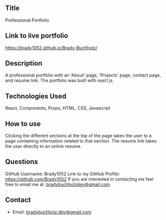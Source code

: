 ## Title

Professional Portfolio

## Link to live portfolio

https://brady1052.github.io/Brady-Buchholz/

## Description

A professional portfolio with an 'About' page, 'Projects' page, contact page, and resume link. The portfolio was built with react js.

## Technologies Used

React, Components, Props, HTML, CSS, Javascript

## How to use

Clicking the different sections at the top of the page takes the user to a page containing information related to that section. The resume link takes the user directly to an online resume.

## Questions

GitHub Username: Brady1052
Link to my GitHub Profile: https://github.com/Brady1052
If you are interested in contacting me feel free to email me at: bradybuchholzdev@gmail.com

## Contact

- Email: bradybuchholz.dev@gmail.com
